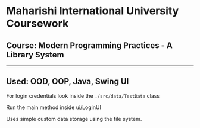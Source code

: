 # Maharishi International University Coursework
## Course: Modern Programming Practices - A Library System
---
## Used: OOD, OOP, Java, Swing UI

For login credentials look inside the `./src/data/TestData` class

Run the main method inside ui/LoginUI

Uses simple custom data storage using the file system. 
